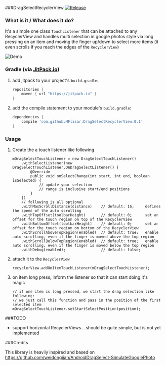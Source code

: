 ###DragSelectRecyclerView [![Release](https://jitpack.io/v/MFlisar/DragSelectRecyclerView.svg)](https://jitpack.io/#MFlisar/DragSelectRecyclerView)

### What is it / What does it do?
It's a simple one class `TouchListener` that can be attached to any RecyclerView and handles multi selection in google photos style via long pressing on an item and moving the finger up/down to select more items (it even scrolls if you reach the edges of the `RecyclerView`)

![Demo](https://github.com/MFlisar/DragSelectRecyclerView/blob/master/files/demo.gif?raw=true)
 
### Gradle (via [JitPack.io](https://jitpack.io/))

1. add jitpack to your project's `build.gradle`:

	```groovy
	repositories {
	    maven { url "https://jitpack.io" }
	}
	```
2. add the compile statement to your module's `build.gradle`:

	```groovy
	dependencies {
	    compile 'com.github.MFlisar:DragSelectRecyclerView:0.1'
	}
	```

### Usage

1. Create the a touch listener like following

	```
	mDragSelectTouchListener = new DragSelectTouchListener()
		.withSelectListener(new DragSelectTouchListener.OnDragSelectListener() {
			@Override
			public void onSelectChange(int start, int end, boolean isSelected) {
				// update your selection
				// range is inclusive start/end positions
			}
		})
		// following is all optional
		.withMaxScrollDistance(distance)    // default: 16; 	defines the speed of the auto scrolling
		.withTopOffset(toolbarHeight)       // default: 0; 		set an offset for the touch region on top of the RecyclerView
		.withBottomOffset(toolbarHeight)    // default: 0; 		set an offset for the touch region on bottom of the RecyclerView
		.withScrollAboveTopRegion(enabled)  // default: true; 	enable auto scrolling, even if the finger is moved above the top region
		.withScrollBelowTopRegion(enabled)  // default: true; 	enable auto scrolling, even if the finger is moved below the top region
		.withDebug(enabled);                // default: false;
	```

2. attach it to the `RecyclerView`

	```
	recyclerView.addOnItemTouchListener(mDragSelectTouchListener);
	```

3. on item long press, inform the listener so that it can start doing it's magic

	```
	// if one item is long pressed, we start the drag selection like following:
	// we just call this function and pass in the position of the first selected item
	mDragSelectTouchListener.setStartSelectPosition(position);
	```
	
###TODO

* support horizontal RecyclerViews... should be quite simple, but is not yet implemented
	
###Credits

This library is heavily inspired and based on https://github.com/weidongjian/AndroidDragSelect-SimulateGooglePhoto

